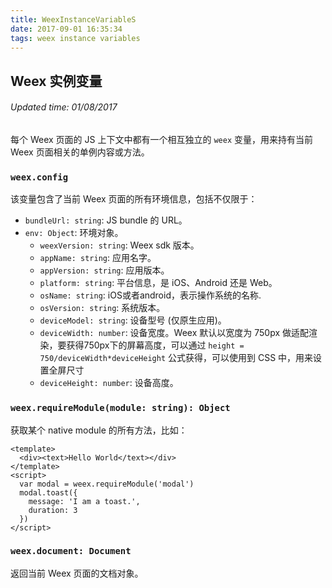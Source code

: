 ```yaml
---
title: WeexInstanceVariableS
date: 2017-09-01 16:35:34
tags: weex instance variables
---
```


## Weex 实例变量
###### Updated time: 01/08/2017
每个 Weex 页面的 JS 上下文中都有一个相互独立的 `weex` 变量，用来持有当前 Weex 页面相关的单例内容或方法。

### `weex.config`
该变量包含了当前 Weex 页面的所有环境信息，包括不仅限于：

* `bundleUrl: string`: JS bundle 的 URL。
* `env: Object`: 环境对象。
  * `weexVersion: string`: Weex sdk 版本。
  * `appName: string`: 应用名字。
  * `appVersion: string`: 应用版本。
  * `platform: string`: 平台信息，是 iOS、Android 还是 Web。
  * `osName: string`: iOS或者android，表示操作系统的名称.
  * `osVersion: string`: 系统版本。
  * `deviceModel: string`: 设备型号 (仅原生应用)。
  * `deviceWidth: number`: 设备宽度。Weex 默认以宽度为 750px 做适配渲染，要获得750px下的屏幕高度，可以通过 `height = 750/deviceWidth*deviceHeight` 公式获得，可以使用到 CSS 中，用来设置全屏尺寸
  * `deviceHeight: number`: 设备高度。

### `weex.requireModule(module: string): Object`
获取某个 native module 的所有方法，比如：
```
<template>
  <div><text>Hello World</text></div>
</template>
<script>
  var modal = weex.requireModule('modal')
  modal.toast({
    message: 'I am a toast.',
    duration: 3
  })
</script>
```

### `weex.document: Document`
返回当前 Weex 页面的文档对象。